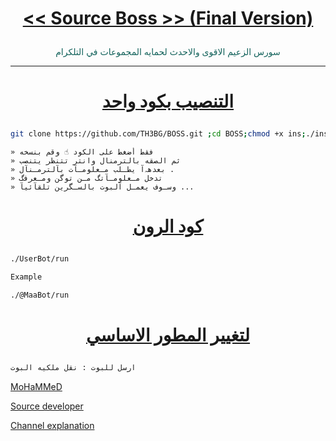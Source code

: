 # <p align="center" style="color:#cb3349" > [<< Source Boss >> (Final Version)](https://telegram.me/abudharrattunsi)

<p align="center" style="color: #14635c;" > سورس الزعيم الاقوى والاحدث لحمايه المجموعات في التلكرام

***

# <p align="center" style="color: #14635c;" > [التنصيب بكود واحد](https://t.me/abudharrattunsi)
```sh
git clone https://github.com/TH3BG/BOSS.git ;cd BOSS;chmod +x ins;./ins
```
```
» فقط أضغط على الكود ☝️ وقم بنسخه
» ثم الصقه بالترمنال وانتر تتنظر يتنصب 
» بعدهہ‌‏آ يطـلب مـعلومـآت بآلترمـنآل .
» تدخل مـعلومـآتگ مـن توگن ومـعرفگ 
» وسـوف يعمـل آلبوت بالسـگرين تلقآئيآ ...
```
# <p align="center" style="color: #14635c;" > [كود الرون](https://t.me/abudharrattunsi)
```sh
./UserBot/run

Example

./@MaaBot/run
```
# <p align="center" style="color: #14635c;" >  [لتغيير المطور الاساسي ](https://t.me/abudharrattunsi)
```sh
ارسل للبوت : نقل ملكيه البوت
```
[MoHaMMeD](https://t.me/vvsvv)

[Source developer](https://t.me/th3boss)

[Channel explanation](https://t.me/SourceBoss)

